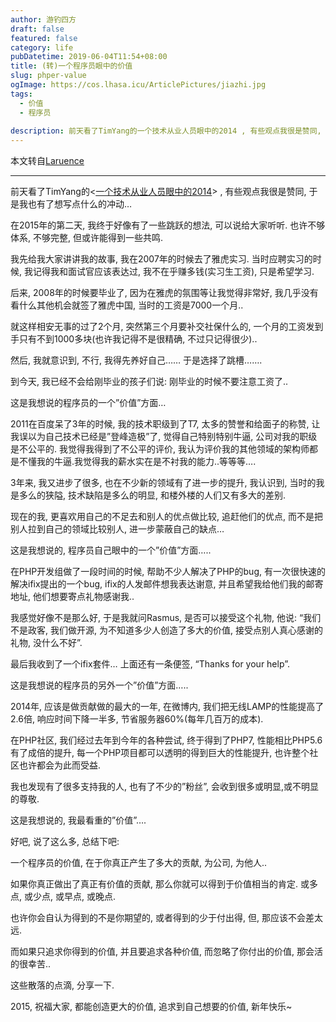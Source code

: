 ```yaml
---
author: 游钓四方
draft: false
featured: false
category: life
pubDatetime: 2019-06-04T11:54+08:00
title: (转)一个程序员眼中的价值
slug: phper-value
ogImage: https://cos.lhasa.icu/ArticlePictures/jiazhi.jpg
tags:
  - 价值
  - 程序员
  
description: 前天看了TimYang的一个技术从业人员眼中的2014 , 有些观点我很是赞同, 于是我也有了想写点什么的冲动…
---
```


本文转自[Laruence](https://www.laruence.com/2015/01/02/2999.html)

---

前天看了TimYang的<[一个技术从业人员眼中的2014][1]> , 有些观点我很是赞同, 于是我也有了想写点什么的冲动…

在2015年的第二天, 我终于好像有了一些跳跃的想法, 可以说给大家听听. 也许不够体系, 不够完整, 但或许能得到一些共鸣.

我先给我大家讲讲我的故事, 我在2007年的时候去了雅虎实习. 当时应聘实习的时候, 我记得我和面试官应该表达过, 我不在乎赚多钱(实习生工资), 只是希望学习.

后来, 2008年的时候要毕业了, 因为在雅虎的氛围等让我觉得非常好, 我几乎没有看什么其他机会就签了雅虎中国, 当时的工资是7000一个月..

就这样相安无事的过了2个月, 突然第三个月要补交社保什么的, 一个月的工资发到手只有不到1000多块(也许我记得不是很精确, 不过只记得很少)..

然后, 我就意识到, 不行, 我得先养好自己…… 于是选择了跳槽…….

到今天, 我已经不会给刚毕业的孩子们说: 刚毕业的时候不要注意工资了..

这是我想说的程序员的一个”价值”方面…

2011在百度呆了3年的时候, 我的技术职级到了T7, 太多的赞誉和给面子的称赞, 让我误以为自己技术已经是”登峰造极”了, 觉得自己特别特别牛逼, 公司对我的职级是不公平的. 我觉得我得到了不公平的评价, 我认为评价我的其他领域的架构师都是不懂我的牛逼.我觉得我的薪水实在是不衬我的能力..等等等….

3年来, 我又进步了很多, 也在不少新的领域有了进一步的提升, 我认识到, 当时的我是多么的狭隘, 技术缺陷是多么的明显, 和楼外楼的人们又有多大的差别.

现在的我, 更喜欢用自己的不足去和别人的优点做比较, 追赶他们的优点, 而不是把别人拉到自己的领域比较别人, 进一步蒙蔽自己的缺点…

这是我想说的, 程序员自己眼中的一个”价值”方面…..

在PHP开发组做了一段时间的时候, 帮助不少人解决了PHP的bug, 有一次很快速的解决ifix提出的一个bug, ifix的人发邮件想我表达谢意, 并且希望我给他们我的邮寄地址, 他们想要寄点礼物感谢我..

我感觉好像不是那么好, 于是我就问Rasmus, 是否可以接受这个礼物, 他说: “我们不是政客, 我们做开源, 为不知道多少人创造了多大的价值, 接受点别人真心感谢的礼物, 没什么不好”.

最后我收到了一个ifix套件… 上面还有一条便签, “Thanks for your help”.

这是我想说的程序员的另外一个”价值”方面…..

2014年, 应该是做贡献做的最大的一年, 在微博内, 我们把无线LAMP的性能提高了2.6倍, 响应时间下降一半多, 节省服务器60%(每年几百万的成本).

在PHP社区, 我们经过去年到今年的各种尝试, 终于得到了PHP7, 性能相比PHP5.6有了成倍的提升, 每一个PHP项目都可以透明的得到巨大的性能提升, 也许整个社区也许都会为此而受益.

我也发现有了很多支持我的人, 也有了不少的”粉丝”, 会收到很多或明显,或不明显的尊敬.

这是我想说的, 我最看重的”价值”….

好吧, 说了这么多, 总结下吧:

一个程序员的价值, 在于你真正产生了多大的贡献, 为公司, 为他人..

如果你真正做出了真正有价值的贡献, 那么你就可以得到于价值相当的肯定. 或多点, 或少点, 或早点, 或晚点.

也许你会自认为得到的不是你期望的, 或者得到的少于付出得, 但, 那应该不会差太远.

而如果只追求你得到的价值, 并且要追求各种价值, 而忽略了你付出的价值, 那会活的很幸苦..

这些散落的点滴, 分享一下.

2015, 祝福大家, 都能创造更大的价值, 追求到自己想要的价值, 新年快乐~

[1]: https://timyang.net/tao/thoughts-2014